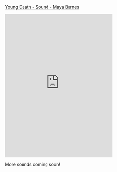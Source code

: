 [Young Death - Sound - Maya Barnes](https://kineticcollage.bandcamp.com/track/young-death-maya-barnes)


<iframe style="border: 0; width: 350px; height: 470px;" src="https://bandcamp.com/EmbeddedPlayer/album=2734110228/size=large/bgcol=333333/linkcol=9a64ff/tracklist=false/track=2374901618/transparent=true/" seamless><a href="http://kineticcollage.bandcamp.com/album/textured-space-mix-tape">Textured Space - Mix Tape by Kinetic Collage</a></iframe>

More sounds coming soon!
